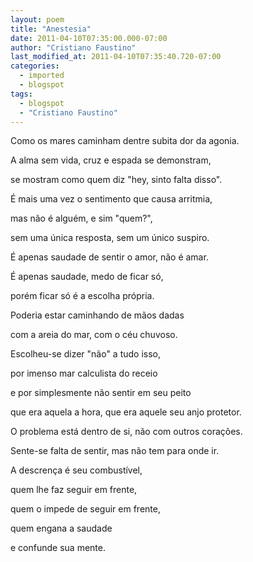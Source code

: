 ```yaml
---
layout: poem
title: "Anestesia"
date: 2011-04-10T07:35:00.000-07:00
author: "Cristiano Faustino"
last_modified_at: 2011-04-10T07:35:40.720-07:00
categories:
  - imported
  - blogspot
tags:
  - blogspot
  - "Cristiano Faustino"
---
```


Como os mares caminham dentre subita dor da agonia.

A alma sem vida, cruz e espada se demonstram,

se mostram como quem diz "hey, sinto falta disso".

É mais uma vez o sentimento que causa arritmia,

mas não é alguém, e sim "quem?",

sem uma única resposta, sem um único suspiro.

É apenas saudade de sentir o amor, não é amar.

É apenas saudade, medo de ficar só,

porém ficar só é a escolha própria.

Poderia estar caminhando de mãos dadas

com a areia do mar, com o céu chuvoso.

Escolheu-se dizer "não" a tudo isso,

por imenso mar calculista do receio

e por simplesmente não sentir em seu peito

que era aquela a hora, que era aquele seu anjo protetor.

O problema está dentro de si, não com outros corações.

Sente-se falta de sentir, mas não tem para onde ir.

A descrença é seu combustível,

quem lhe faz seguir em frente,

quem o impede de seguir em frente,

quem engana a saudade

e confunde sua mente.